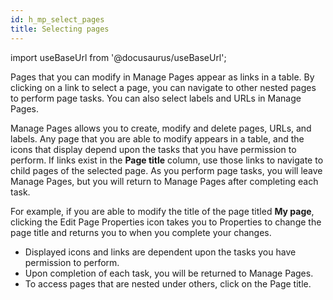 ```yaml
---
id: h_mp_select_pages
title: Selecting pages
---
```

import useBaseUrl from '@docusaurus/useBaseUrl';



Pages that you can modify in Manage Pages appear as links in a table. By clicking on a link to select a page, you can navigate to other nested pages to perform page tasks. You can also select labels and URLs in Manage Pages.

Manage Pages allows you to create, modify and delete pages, URLs, and labels. Any page that you are able to modify appears in a table, and the icons that display depend upon the tasks that you have permission to perform. If links exist in the **Page title** column, use those links to navigate to child pages of the selected page. As you perform page tasks, you will leave Manage Pages, but you will return to Manage Pages after completing each task.

For example, if you are able to modify the title of the page titled **My page**, clicking the Edit Page Properties icon takes you to Properties to change the page title and returns you to when you complete your changes.

-   Displayed icons and links are dependent upon the tasks you have permission to perform.
-   Upon completion of each task, you will be returned to Manage Pages.
-   To access pages that are nested under others, click on the Page title.

